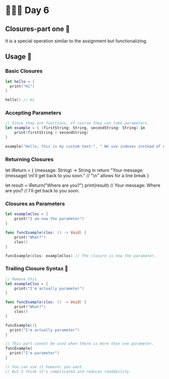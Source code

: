 # 👨🏻‍💻 Day 6

## Closures-part one 📖
It is a special operation similar to the assignment but functionalizing.

## Usage 🔨

### Basic Closures
```swift
let hello = {
  print("Hi")
}

hello() // Hi
```

### Accepting Parameters
```swift
// Since they are functions, of course they can take parameters.
let example = { (firstString: String, secondString: String) in
    print(firstString + secondString)
}

example("Hello, this is my custom text:", " We use indexes instead of names.") // Hello, this is my custom text: We use indexes instead of names.

```

### Returning Closures

let iReturn = { (message: String) -> String in
    return "Your message: \(message) \nI'll get back to you soon." // "\n" allows for a line break
}

let result = iReturn("Where are you?")
print(result)
// Your message: Where are you?
// I'll get back to you soon.

### Closures as Parameters
```swift
let exampleClos = { 
    print("I am now the parameter")
}

func funcExample(clos: () -> Void) {
    print("What?")
    clos()
}

funcExample(clos: exampleClos) // The closure is now the parameter.

```
### Trailing Closure Syntax 🤯
```swift
// Remove this 
let exampleClos = { 
    print("I'm actually parameter")
}

func funcExample(clos: () -> Void) {
    print("What?")
    clos()
}

funcExample(){
  print("I'm actually parameter")
}

// This part cannot be used when there is more than one parameter.
funcExample{
  print("I'm parameter")
}

// You can use it however you want.
// But I think it's complicated and reduces readability.
```

